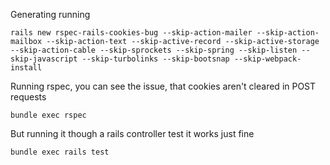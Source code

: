 Generating running

```
rails new rspec-rails-cookies-bug --skip-action-mailer --skip-action-mailbox --skip-action-text --skip-active-record --skip-active-storage --skip-action-cable --skip-sprockets --skip-spring --skip-listen --skip-javascript --skip-turbolinks --skip-bootsnap --skip-webpack-install
```

Running rspec, you can see the issue, that cookies aren't cleared in POST requests

```
bundle exec rspec
```

But running it though a rails controller test it works just fine

```
bundle exec rails test
```
